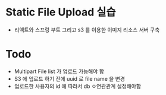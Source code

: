 # Static File Upload 실습

- 리액트와 스프링 부트 그리고 s3 를 이용한 이미지 리소스 서버 구축

# Todo

- Multipart File list 가 업로드 가능해야 함
- S3 에 업로드 하기 전에 uuid 로 file name 을 변경
- 업로드한 사용자의 id 에 따라서 db ㅇ연관관계 설정해야함
